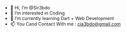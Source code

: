 - 👋 Hi, I’m @Sir3bdo
- 👀 I’m interested in Coding
- 🌱 I’m currently learning Dart + Web Development
- 📫 You Cand Contact With me : cia3bdo@gmail.com

<!---
Sir3bdo/Sir3bdo is a ✨ special ✨ repository because its `README.md` (this file) appears on your GitHub profile.
You can click the Preview link to take a look at your changes.
--->
